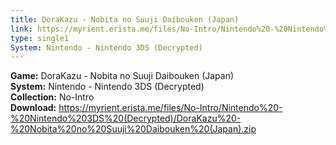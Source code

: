 ```yaml
---
title: DoraKazu - Nobita no Suuji Daibouken (Japan)
link: https://myrient.erista.me/files/No-Intro/Nintendo%20-%20Nintendo%203DS%20(Decrypted)/DoraKazu%20-%20Nobita%20no%20Suuji%20Daibouken%20(Japan).zip
type: single1
System: Nintendo - Nintendo 3DS (Decrypted)
---
```

<b>Game:</b> DoraKazu - Nobita no Suuji Daibouken (Japan)<br>
<b>System:</b> Nintendo - Nintendo 3DS (Decrypted)<br>
<b>Collection:</b> No-Intro<br>
<b>Download:</b> https://myrient.erista.me/files/No-Intro/Nintendo%20-%20Nintendo%203DS%20(Decrypted)/DoraKazu%20-%20Nobita%20no%20Suuji%20Daibouken%20(Japan).zip